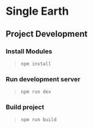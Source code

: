 # Single Earth


## Project Development
### Install Modules

> `npm install`

### Run development server

> `npm run dev`

### Build project

> `npm run build`
